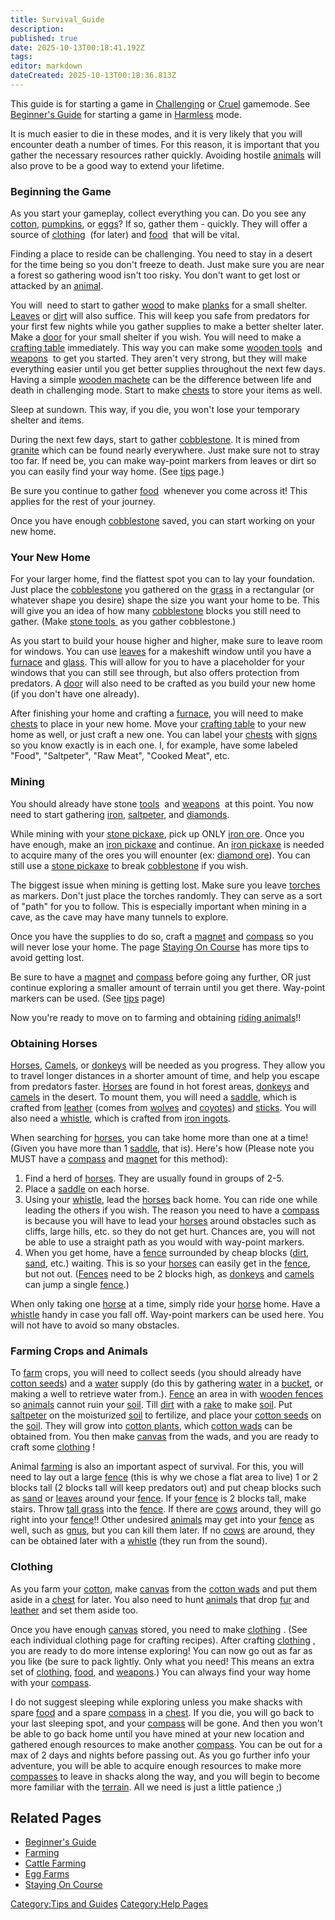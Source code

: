 ```yaml
---
title: Survival_Guide
description: 
published: true
date: 2025-10-13T00:18:41.192Z
tags: 
editor: markdown
dateCreated: 2025-10-13T00:18:36.813Z
---
```


This guide is for starting a game in
[Challenging](Challenging_Gamemode "wikilink") or
[Cruel](Cruel_Gamemode "wikilink") gamemode. See [Beginner's
Guide](Beginner's_Guide "wikilink") for starting a game in
[Harmless](Harmless_Gamemode "wikilink") mode.

It is much easier to die in these modes, and it is very likely that you
will encounter death a number of times. For this reason, it is important
that you gather the necessary resources rather quickly. Avoiding hostile
[animals](Animals "wikilink") will also prove to be a good way to extend
your lifetime.

### Beginning the Game

As you start your gameplay, collect everything you can. Do you see any
[cotton](Cotton "wikilink"), [pumpkins](Pumpkin "wikilink"), or
[eggs](Eggs "wikilink")? If so, gather them - quickly. They will offer a
source of [clothing](:Category:Clothing "wikilink")  (for later) and
[food](:Category:Food "wikilink")  that will be vital.

Finding a place to reside can be challenging. You need to stay in a
desert for the time being so you don't freeze to death. Just make sure
you are near a forest so gathering wood isn't too risky. You don't want
to get lost or attacked by an [animal](Animals "wikilink"). 

You will  need to start to gather [wood](Oak_Wood "wikilink") to make
[planks](Planks "wikilink") for a small shelter.
[Leaves](Oak_Leaves "wikilink") or [dirt](Dirt "wikilink") will also
suffice. This will keep you safe from predators for your first few
nights while you gather supplies to make a better shelter later. Make a
[door](Wooden_Door "wikilink") for your small shelter if you wish. You
will need to make a [crafting table](Crafting_Table "wikilink")
immediately. This way you can make some [wooden
tools](:Category:Tools "wikilink")  and
[weapons](:Category:Weapons "wikilink")  to get you started. They aren't
very strong, but they will make everything easier until you get better
supplies throughout the next few days. Having a simple [wooden
machete](Wooden_Machete "wikilink") can be the difference between life
and death in challenging mode. Start to make [chests](Chest "wikilink")
to store your items as well.

Sleep at sundown. This way, if you die, you won't lose your temporary
shelter and items.

During the next few days, start to gather
[cobblestone](Cobblestone "wikilink"). It is mined from
[granite](Granite "wikilink") which can be found nearly everywhere. Just
make sure not to stray too far. If need be, you can make way-point
markers from leaves or dirt so you can easily find your way home. (See
[tips](Tips,_Tricks_and_Common_Mistakes "wikilink") page.)

Be sure you continue to gather [food](:Category:Food "wikilink")
 whenever you come across it\! This applies for the rest of your
journey.

Once you have enough [cobblestone](Cobblestone "wikilink") saved, you
can start working on your new home.

### Your New Home

For your larger home, find the flattest spot you can to lay your
foundation. Just place the [cobblestone](Cobblestone "wikilink") you
gathered on the [grass](Grass "wikilink") in a rectangular (or whatever
shape you desire) shape the size you want your home to be. This will
give you an idea of how many [cobblestone](Cobblestone "wikilink")
blocks you still need to gather. (Make [stone
tools ](:Category:Tools "wikilink") as you gather cobblestone.)

As you start to build your house higher and higher, make sure to leave
room for windows. You can use [leaves](Oak_Leaves "wikilink") for a
makeshift window until you have a [furnace](Furnace "wikilink") and
[glass](Glass "wikilink"). This will allow for you to have a placeholder
for your windows that you can still see through, but also offers
protection from predators. A [door](Wooden_Door "wikilink") will also
need to be crafted as you build your new home (if you don't have one
already).

After finishing your home and crafting a [furnace](Furnace "wikilink"),
you will need to make [chests](Chest "wikilink") to place in your new
home. Move your [crafting table](Crafting_Table "wikilink") to your new
home as well, or just craft a new one. You can label your
[chests](Chest "wikilink") with [signs](Sign "wikilink") so you know
exactly is in each one. I, for example, have some labeled "Food",
"Saltpeter", "Raw Meat", "Cooked Meat", etc. 

### Mining

You should already have stone [tools](:Category:Tools "wikilink")  and
[weapons](:Category:Weapons "wikilink")  at this point. You now need to
start gathering [iron](Iron_Ore "wikilink"),
[saltpeter](Saltpeter_Ore "wikilink"), and
[diamonds](Diamond_Ore "wikilink").

While mining with your [stone pickaxe](Stone_Pickaxe "wikilink"), pick
up ONLY [iron ore](Iron_Ore "wikilink"). Once you have enough, make an
[iron pickaxe](Iron_Pickaxe "wikilink") and continue. An [iron
pickaxe](Iron_Pickaxe "wikilink") is needed to acquire many of the ores
you will enounter (ex: [diamond ore](Diamond_Ore "wikilink")). You can
still use a [stone pickaxe](Stone_Pickaxe "wikilink") to break
[cobblestone](Cobblestone "wikilink") if you wish.

The biggest issue when mining is getting lost. Make sure you leave
[torches](Torch "wikilink") as markers. Don't just place the torches
randomly. They can serve as a sort of "path" for you to follow. This is
especially important when mining in a cave, as the cave may have many
tunnels to explore. 

Once you have the supplies to do so, craft a [magnet](Magnet "wikilink")
and [compass](Compass "wikilink") so you will never lose your home. The
page [Staying On Course](Staying_On_Course "wikilink") has more tips to
avoid getting lost. 

Be sure to have a [magnet](Magnet "wikilink") and
[compass](Compass "wikilink") before going any further, OR just continue
exploring a smaller amount of terrain until you get there. Way-point
markers can be used.
(See [tips](Tips,_Tricks,_and_Common_Mistakes "wikilink") page)

Now you're ready to move on to farming and obtaining [riding
animals](Rideable_Animals "wikilink")\!\!

### Obtaining Horses

[Horses](Bestiary/Horse.md "wikilink"), [Camels](Camel "wikilink"), or
[donkeys](Donkey "wikilink") will be needed as you progress. They allow
you to travel longer distances in a shorter amount of time, and help you
escape from predators faster. [Horses](Bestiary/Horse.md "wikilink") are found in
hot forest areas, [donkeys](Donkey "wikilink") and
[camels](Camel "wikilink") in the desert. To mount them, you will need a
[saddle](Saddle "wikilink"), which is crafted from
[leather](Leather "wikilink") (comes from [wolves](Wolf "wikilink") and
[coyotes](Coyote "wikilink")) and [sticks](Stick "wikilink"). You will
also need a [whistle](Whistle "wikilink"), which is crafted from [iron
ingots](Iron_Ingot "wikilink").

When searching for [horses](Bestiary/Horse.md "wikilink"), you can take home more
than one at a time\! (Given you have more than 1
[saddle](Saddle "wikilink"), that is). Here's how (Please note you MUST
have a [compass](Compass "wikilink") and [magnet](Magnet "wikilink") for
this method):

1.  Find a herd of [horses](Bestiary/Horse.md "wikilink"). They are usually found in
    groups of 2-5.
2.  Place a [saddle](Saddle "wikilink") on each horse.
3.  Using your [whistle](Whistle "wikilink"), lead the
    [horses](Bestiary/Horse.md "wikilink") back home. You can ride one while leading
    the others if you wish. The reason you need to have a
    [compass](Compass "wikilink") is because you will have to lead your
    [horses](Bestiary/Horse.md "wikilink") around obstacles such as cliffs, large
    hills, etc. so they do not get hurt. Chances are, you will not be
    able to use a straight path as you would with way-point markers. 
4.  When you get home, have a [fence](Wooden_Fence "wikilink")
    surrounded by cheap blocks ([dirt](Dirt "wikilink"),
    [sand](Sand "wikilink"), etc.) waiting. This is so your
    [horses](Bestiary/Horse.md "wikilink") can easily get in the
    [fence](Wooden_Fence "wikilink"), but not out.
    ([Fences](Wooden_Fence "wikilink") need to be 2 blocks high, as
    [donkeys](Donkey "wikilink") and [camels](Camel "wikilink") can jump
    a single [fence](Wooden_Fence "wikilink").)

When only taking one [horse](Bestiary/Horse.md "wikilink") at a time, simply ride
your [horse](Bestiary/Horse.md "wikilink") home. Have a
[whistle](Whistle "wikilink") handy in case you fall off. Way-point
markers can be used here. You will not have to avoid so many obstacles. 

### Farming Crops and Animals

To [farm](Farming "wikilink") crops, you will need to collect seeds (you
should already have [cotton seeds](Cotton_Seeds "wikilink")) and a
[water](Water "wikilink") supply (do this by gathering
[water](Water "wikilink") in a [bucket](Bucket "wikilink"), or making a
well to retrieve water from.). [Fence](Wooden_Fence "wikilink") an area
in with [wooden fences](Wooden_Fence "wikilink") so
[animals](Animals "wikilink") cannot ruin your [soil](Soil "wikilink").
Till [dirt](Dirt "wikilink") with a [rake](Stone_Rake "wikilink") to
make [soil](Soil "wikilink"). Put
[saltpeter](Saltpeter_Chunk "wikilink") on the moisturized
[soil](Soil "wikilink") to fertilize, and place your [cotton
seeds](Cotton_Seeds "wikilink") on the [soil](Soil "wikilink"). They
will grow into [cotton plants](Cotton "wikilink"), which [cotton
wads](Cotton_Wad "wikilink") can be obtained from. You then make
[canvas](Canvas "wikilink") from the wads, and you are ready to craft
some [clothing](:Category:Clothing "wikilink") \!

Animal [farming](Farming "wikilink") is also an important aspect of
survival. For this, you will need to lay out a large
[fence](Wooden_Fence "wikilink") (this is why we chose a flat area to
live) 1 or 2 blocks tall (2 blocks tall will keep predators out) and put
cheap blocks such as [sand](Sand "wikilink") or
[leaves](Oak_Leaves "wikilink") around your
[fence](Wooden_Fence "wikilink"). If your
[fence](Wooden_Fence "wikilink") is 2 blocks tall, make stairs. Throw
[tall grass](Tall_Grass "wikilink") into the
[fence](Wooden_Fence "wikilink"). If there are
[cows](Black_Cow "wikilink") around, they will go right into your
[fence](Wooden_Fence "wikilink")\!\! Other undesired
[animals](Animals "wikilink") may get into your
[fence](Wooden_Fence "wikilink") as well, such as
[gnus](Gnu "wikilink"), but you can kill them later. If no
[cows](Black_Cow "wikilink") are around, they can be obtained later with
a [whistle](Whistle "wikilink") (they run from the sound).

### Clothing

As you farm your [cotton](Cotton "wikilink"), make
[canvas](Canvas "wikilink") from the [cotton
wads](Cotton_Wad "wikilink") and put them aside in a
[chest](Chest "wikilink") for later. You also need to hunt
[animals](Animals "wikilink") that drop [fur](Fur "wikilink") and
[leather](Leather "wikilink") and set them aside too. 

Once you have enough [canvas](Canvas "wikilink") stored, you need to
make [clothing](:Category:Clothing "wikilink") . (See each individual
clothing page for crafting recipes). After crafting
[clothing](:Category:Clothing "wikilink") , you are ready to do more
intense exploring\! You can now go out as far as you like (be sure to
pack lightly. Only what you need\! This means an extra set of
[clothing](:Category:Clothing "wikilink"),
[food](:Category:Food "wikilink"), and
[weapons](:Category:Weapons "wikilink").) You can always find your way
home with your [compass](Compass "wikilink").

I do not suggest sleeping while exploring unless you make shacks with
spare [food](:Category:Food "wikilink") and a spare
[compass](Compass "wikilink") in a [chest](Chest "wikilink"). If you
die, you will go back to your last sleeping spot, and your
[compass](Compass "wikilink") will be gone. And then you won't be able
to go back home until you have mined at your new location and gathered
enough resources to make another [compass](Compass "wikilink"). You can
be out for a max of 2 days and nights before passing out. As you go
further info your adventure, you will be able to acquire enough
resources to make more [compasses](Compass "wikilink") to leave in
shacks along the way, and you will begin to become more familiar with
the [terrain](Terrain "wikilink"). All we need is just a little patience
;)

## Related Pages 

  - [Beginner's Guide](Beginner's_Guide "wikilink")  
  - [Farming](Farming "wikilink")
  - [Cattle Farming](Cattle_Farming "wikilink")
  - [Egg Farms](Egg_Farms "wikilink")
  - [Staying On Course](Staying_On_Course "wikilink")

[Category:Tips and Guides](Category:Tips_and_Guides "wikilink")
[Category:Help Pages](Category:Help_Pages "wikilink")